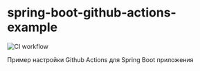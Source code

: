 # spring-boot-github-actions-example
![CI workflow](https://github.com/Mark1708/spring-boot-github-actions-example/workflows/CI/badge.svg?branch=master)

Пример настройки Github Actions для Spring Boot приложения

